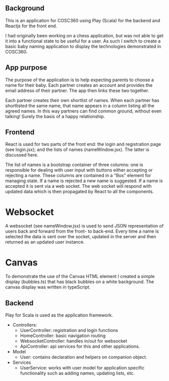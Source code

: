 ## Background

This is an application for COSC360 using Play (Scala) for
the backend and Reactjs for the front end.

I had originally been working on a chess application,
but was not able to get it into a functional state
to be useful for a user. As such I switch to create
a basic baby naming application to display the 
technologies demonstrated in COSC360.

## App purpose
The purpose of the application is to help expecting
parents to choose a name for their baby. Each partner
creates an account and provides the email address of 
their partner. The app then links these two together.

Each partner creates their own shortlist of names.
When each partner has shortlisted the same name, that
name appears in a column listing all the agreed names.
In this way partners can find common ground, without
even talking! Surely the basis of a happy relationship. 

## Frontend
React is used for two parts of the front end: the login
and registration page (see login.jsx); and the lists of names 
(nameWindow.jsx). The latter is discussed here. 

The list of names is a bootstrap container of three
columns: one is responsible for dealing with user input
with buttons either accepting or rejecting a name. These
columns are contained in a "Box" element for managing
state. If a name is rejected a new name is suggested. If a name
is accepted it is sent via a web socket. The web
socket will respond with updated data which is then
propagated by React to all the components. 

# Websocket
A websocket (see nameWindow.jsx) is used to send JSON representation of users back
and forward from the front- to back-end. Every time a name
is selected the data is sent over the socket, updated in the server
and then returned as an updated user instance. 
 
# Canvas
To demonstrate the use of the Canvas HTML element I created
a simple display (bubbles.ts) that has black bubbles on a white background.
The canvas display was written in typeScript.  

## Backend
Play for Scala is used as the application framework. 

* Controllers: 
   * UserController: registration and login functions
   * HomeController: basic navigation routing
   * WebsocketController: handles in/out for websocket
   * ApiController: api services for this and other applications. 
* Model
    * User: contains declaration and helpers on companion object.
* Services
    * UserService: works with user model for application specific functionality such as adding names, updating lists, etc. 
   
   
  
